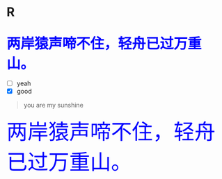 # R
<font color=blue face="宋体" size=6>两岸猿声啼不住，轻舟已过万重山。</font>
---
- [ ] yeah
- [x] good

> you are my sunshine


<font color=blue face="宋体" size=16> 两岸猿声啼不住，轻舟已过万重山。 </font>
